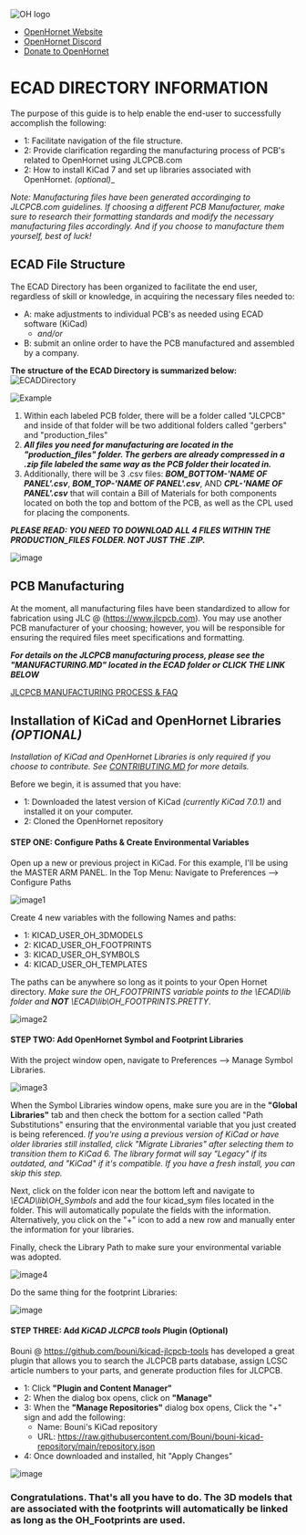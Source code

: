 ![OH logo](https://github.com/jrsteensen/OpenHornet/blob/master/images/Logo/open_hornet_horizontal_final.png)
* [OpenHornet Website](https://www.openhornet.com)
* [OpenHornet Discord](https://discord.gg/G5PA5ju)
* [Donate to OpenHornet](https://www.openhornet.com/campaigns/donate/)


# **ECAD DIRECTORY INFORMATION**

The purpose of this guide is to help enable the end-user to successfully accomplish the following:  
*   1:  Facilitate navigation of the file structure.
*   2:  Provide clarification regarding the manufacturing process of PCB's related to OpenHornet using JLCPCB.com
*   2:  How to install KiCad 7 and set up libraries associated with OpenHornet. _(optional)__

 _Note:  Manufacturing files have been generated accordinging to JLCPCB.com guidelines.  If choosing a different PCB Manufacturer, make sure to research their formatting standards and modify the necessary manufacturing files accordingly. And if you choose to manufacture them yourself, best of luck!_


## **ECAD File Structure**

The ECAD Directory has been organized to facilitate the end user, regardless of skill or knowledge, in acquiring the necessary files needed to: 
* A: make adjustments to individual PCB's as needed using ECAD software (KiCad)
     * _and/or_
* B: submit an online order to have the PCB manufactured and assembled by a company.


**The structure of the ECAD Directory is summarized below:**
![ECADDirectory](https://user-images.githubusercontent.com/81926396/217284277-7f479eaf-b9f7-42d4-a8a4-4733d370fc17.png)

![Example](https://user-images.githubusercontent.com/81926396/217283734-52928723-9077-4cdb-a5c9-113301aa7033.png)


1. Within each labeled PCB folder, there will be a folder called "JLCPCB" and inside of that folder will be two additional folders called "gerbers" and "production_files"
2. **_All files you need for manufacturing are located in the "production_files" folder.  The gerbers are already compressed in a .zip file labeled the same way as the PCB folder their located in._** 
3. Additionally, there will be 3 .csv files:  _**BOM_BOTTOM-'NAME OF PANEL'.csv**_,  _**BOM_TOP-'NAME OF PANEL'.csv**_, AND  _**CPL-'NAME OF PANEL'.csv**_ that will contain a Bill of Materials for both components located on both the top and bottom of the PCB, as well as the CPL used for placing the components.

***PLEASE READ:  YOU NEED TO DOWNLOAD ALL 4 FILES WITHIN THE PRODUCTION_FILES FOLDER.  NOT JUST THE .ZIP.***

![image](https://user-images.githubusercontent.com/81926396/215696657-bacbb010-a29e-4e46-b141-01909603b5b7.png)


## **PCB Manufacturing**

At the moment, all manufacturing files have been standardized to allow for fabrication using JLC @ (https://www.jlcpcb.com).  You may use another PCB manufacturer of your choosing; however, you will be responsible for ensuring the required files meet specifications and formatting. 

***For details on the JLCPCB manufacturing process, please see the "MANUFACTURING.MD" located in the ECAD folder or CLICK THE LINK BELOW***

  [JLCPCB MANUFACTURING PROCESS & FAQ](MANUFACTURING.MD)

## **Installation of KiCad and OpenHornet Libraries _(OPTIONAL)_**

*Installation of KiCad and OpenHornet Libraries is only required if you choose to contribute.  See [CONTRIBUTING.MD](https://github.com/jrsteensen/OpenHornet/blob/v1.0.0-beta1/CONTRIBUTING.md) for more details.*

Before we begin, it is assumed that you have:
*  1:  Downloaded the latest version of KiCad _(currently KiCad 7.0.1)_ and installed it on your computer.  
*  2:  Cloned the OpenHornet repository

#### STEP ONE:  Configure Paths & Create Environmental Variables
Open up a new or previous project in KiCad.  For this example, I'll be using the MASTER ARM PANEL.  In the Top Menu: Navigate to Preferences --> Configure Paths

![image1](https://user-images.githubusercontent.com/81926396/215698270-9f4a21c0-954a-4cf2-9666-c6913cf2d084.png)

Create 4 new variables with the following Names and paths:
*  1:  KICAD_USER_OH_3DMODELS
*  2:  KICAD_USER_OH_FOOTPRINTS
*  3:  KICAD_USER_OH_SYMBOLS
*  4:  KICAD_USER_OH_TEMPLATES

The paths can be anywhere so long as it points to your Open Hornet directory.  _Make sure the OH_FOOTPRINTS variable points to the \ECAD\lib folder and **NOT** \ECAD\lib\OH_FOOTPRINTS.PRETTY_.

![image2](https://user-images.githubusercontent.com/81926396/229941737-b53df08d-405d-4904-8abc-f08c26ade3c9.png)

#### STEP TWO:  Add OpenHornet Symbol and Footprint Libraries

With the project window open, navigate to Preferences --> Manage Symbol Libraries.

![image3](https://user-images.githubusercontent.com/81926396/229941950-e31f977d-aa23-40ff-ae82-249697b228db.png)

When the Symbol Libraries window opens, make sure you are in the **"Global Libraries"** tab and then check the bottom for a section called "Path Substitutions" ensuring that the environmental variable that you just created is being referenced.  _If you're using a previous version of KiCad or have older libraries still installed, click "Migrate Libraries" after selecting them to transition them to KiCad 6.  The library format will say "Legacy" if its outdated, and "KiCad" if it's compatible. If you have a fresh install, you can skip this step._

Next, click on the folder icon near the bottom left and navigate to  _\ECAD\lib\OH_Symbols_ and add the four kicad_sym files located in the folder.  This will automatically populate the fields with the information.  Alternatively, you click on the "+" icon to add a new row and manually enter the information for your libraries.  

Finally, check the Library Path to make sure your environmental variable was adopted.


![image4](https://user-images.githubusercontent.com/81926396/229942228-0e1fb016-5d74-4bbd-9eff-d06524fb0f68.png)

Do the same thing for the footprint Libraries:

![image](https://user-images.githubusercontent.com/81926396/229942317-f23ff69c-a5f3-40bd-9794-5801846462b9.png)

#### STEP THREE:  Add ***KiCAD JLCPCB tools*** Plugin (Optional)
Bouni @ https://github.com/bouni/kicad-jlcpcb-tools has developed a great plugin that allows you to search the JLCPCB parts database, assign LCSC article numbers to your parts, and generate production files for JLCPCB.

*  1: Click **"Plugin and Content Manager"**
*  2: When the dialog box opens, click on **"Manage"**
*  3: When the **"Manage Repositories"** dialog box opens, Click the "+" sign and add the following:
    *  Name:  Bouni's KiCad repository
    *  URL:  https://raw.githubusercontent.com/Bouni/bouni-kicad-repository/main/repository.json
*  4: Once downloaded and installed, hit "Apply Changes"

![image](https://user-images.githubusercontent.com/81926396/217127559-052fe26c-a70d-4acf-93be-c1f66102bf7e.png)

### Congratulations. That's all you have to do.  The 3D models that are associated with the footprints will automatically be linked as long as the OH_Footprints are used.  


